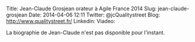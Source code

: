 Title: Jean-Claude Grosjean orateur à Agile France 2014 
Slug: jean-claude-grosjean
Date: 2014-04-06 12:11
Twitter: @jcQualitystreet
Blog: http://www.qualitystreet.fr/
Linkedin:
Viadeo: 

La biographie de Jean-Claude n'est pas disponible pour l'instant.
